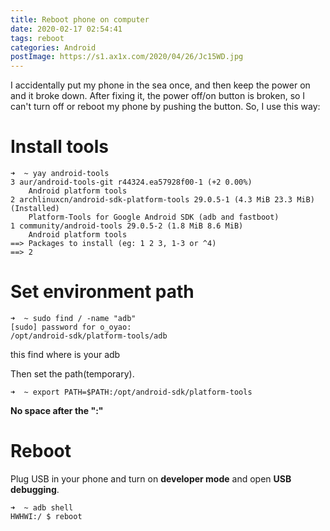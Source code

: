 ```yaml
---
title: Reboot phone on computer
date: 2020-02-17 02:54:41
tags: reboot
categories: Android
postImage: https://s1.ax1x.com/2020/04/26/Jc15WD.jpg
---
```


I accidentally put my phone in the sea once, and then keep the power on and it broke down. After fixing it, the power off/on button is broken, so I can't turn off or reboot my phone by pushing the button. So, I use this way:

<!--more-->

# Install tools

```
➜  ~ yay android-tools                                     
3 aur/android-tools-git r44324.ea57928f00-1 (+2 0.00%) 
    Android platform tools
2 archlinuxcn/android-sdk-platform-tools 29.0.5-1 (4.3 MiB 23.3 MiB) (Installed)
    Platform-Tools for Google Android SDK (adb and fastboot)
1 community/android-tools 29.0.5-2 (1.8 MiB 8.6 MiB) 
    Android platform tools
==> Packages to install (eg: 1 2 3, 1-3 or ^4)
==> 2
```

# Set environment path

```
➜  ~ sudo find / -name "adb"                                          
[sudo] password for o_oyao: 
/opt/android-sdk/platform-tools/adb
```

this find where is your adb

Then set the path(temporary).

```
➜  ~ export PATH=$PATH:/opt/android-sdk/platform-tools 
```

**No space after the ":"**

# Reboot

Plug USB in your phone and turn on **developer mode** and open **USB debugging**.

```
➜  ~ adb shell
HWHWI:/ $ reboot
```